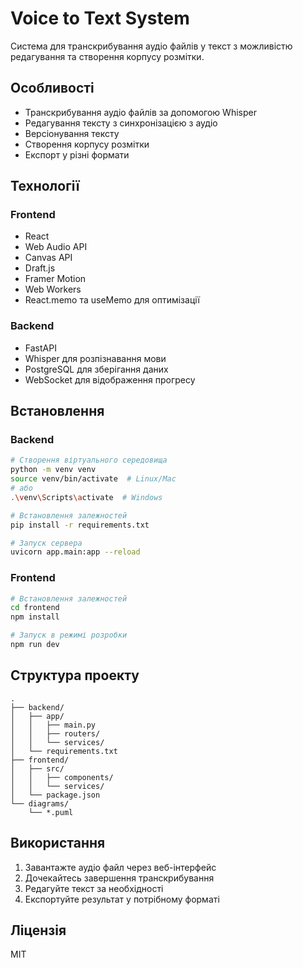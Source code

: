 # Voice to Text System

Система для транскрибування аудіо файлів у текст з можливістю редагування та створення корпусу розмітки.

## Особливості

- Транскрибування аудіо файлів за допомогою Whisper
- Редагування тексту з синхронізацією з аудіо
- Версіонування тексту
- Створення корпусу розмітки
- Експорт у різні формати

## Технології

### Frontend
- React
- Web Audio API
- Canvas API
- Draft.js
- Framer Motion
- Web Workers
- React.memo та useMemo для оптимізації

### Backend
- FastAPI
- Whisper для розпізнавання мови
- PostgreSQL для зберігання даних
- WebSocket для відображення прогресу

## Встановлення

### Backend

```bash
# Створення віртуального середовища
python -m venv venv
source venv/bin/activate  # Linux/Mac
# або
.\venv\Scripts\activate  # Windows

# Встановлення залежностей
pip install -r requirements.txt

# Запуск сервера
uvicorn app.main:app --reload
```

### Frontend

```bash
# Встановлення залежностей
cd frontend
npm install

# Запуск в режимі розробки
npm run dev
```

## Структура проекту

```
.
├── backend/
│   ├── app/
│   │   ├── main.py
│   │   ├── routers/
│   │   └── services/
│   └── requirements.txt
├── frontend/
│   ├── src/
│   │   ├── components/
│   │   └── services/
│   └── package.json
└── diagrams/
    └── *.puml
```

## Використання

1. Завантажте аудіо файл через веб-інтерфейс
2. Дочекайтесь завершення транскрибування
3. Редагуйте текст за необхідності
4. Експортуйте результат у потрібному форматі

## Ліцензія

MIT 